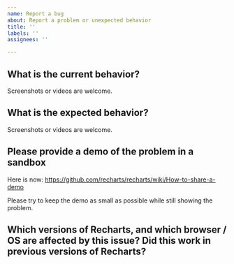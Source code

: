 ```yaml
---
name: Report a bug
about: Report a problem or unexpected behavior
title: ''
labels: ''
assignees: ''

---
```


## What is the current behavior?

Screenshots or videos are welcome.

## What is the expected behavior?

Screenshots or videos are welcome.

## Please provide a demo of the problem in a sandbox

Here is now: https://github.com/recharts/recharts/wiki/How-to-share-a-demo

Please try to keep the demo as small as possible while still showing the problem.

## Which versions of Recharts, and which browser / OS are affected by this issue? Did this work in previous versions of Recharts?
